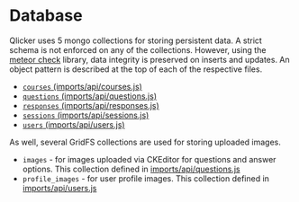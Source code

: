 # Database

Qlicker uses 5 mongo collections for storing persistent data. A strict schema is not enforced on any of the collections. However, using the [meteor check](https://docs.meteor.com/api/check.html) library, data integrity is preserved on inserts and updates. An object pattern is described at the top of each of the respective files.

 - [`courses` (imports/api/courses.js)](../imports/api/courses.js)
 - [`questions` (imports/api/questions.js)](../imports/api/questions.js)
 - [`responses` (imports/api/responses.js)](../imports/api/responses.js)
 - [`sessions` (imports/api/sessions.js)](../imports/api/sessions.js)
 - [`users` (imports/api/users.js)](../imports/api/users.js)

As well, several GridFS collections are used for storing uploaded images.

 - `images` - for images uploaded via CKEditor for questions and answer options. This collection defined in [imports/api/questions.js](../imports/api/questions.js)
 - `profile_images` - for user profile images. This collection defined in [imports/api/users.js](../imports/api/users.js)

